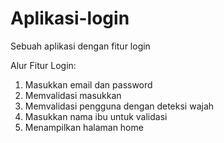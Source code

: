 # Aplikasi-login
Sebuah aplikasi dengan fitur login

Alur Fitur Login:
1. Masukkan email dan password
2. Memvalidasi masukkan
3. Memvalidasi pengguna dengan deteksi wajah
4. Masukkan nama ibu untuk validasi
5. Menampilkan halaman home
